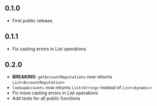 ## 0.1.0

- First public release.

## 0.1.1

- Fix casting errors in List operations

## 0.2.0

- **BREAKING**: `getAccountReputations` now returns `List<AccountReputation>`
- `lookupAccounts` now returns `List<String>` instead of `List<dynamic>`
- Fix more casting errors in List operations
- Add tests for all public functions
